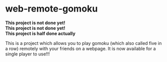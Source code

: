 # web-remote-gomoku

**This project is not done yet!**<br>
**This project is not done yet!**<br>
**This project is half done actually**<br>

This is a project which allows you to play gomoku (which also called five in a row)
remotely with your friends on a webpage.
It is now available for a single player to use!!!
